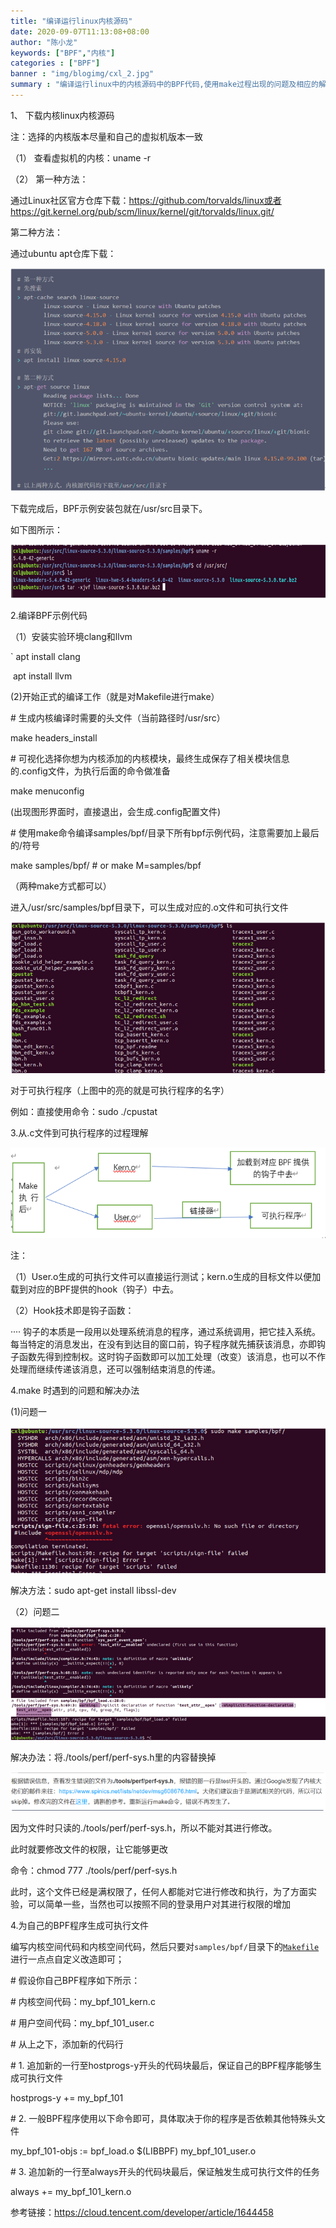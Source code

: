 ```yaml
---
title: "编译运行linux内核源码"
date: 2020-09-07T11:13:08+08:00
author: "陈小龙"
keywords: ["BPF","内核"]
categories : ["BPF"]
banner : "img/blogimg/cxl_2.jpg"
summary : "编译运行linux中的内核源码中的BPF代码,使用make过程出现的问题及相应的解决办法和自己如何在Makefile中添加自己的.c文件,然后生成自己的需要的目标文件和可执行文件"
---
```


1、 下载内核linux内核源码

注：选择的内核版本尽量和自己的虚拟机版本一致

（1）   查看虚拟机的内核：uname -r 

（2）   第一种方法：

通过Linux社区官方仓库下载：https://github.com/torvalds/linux或者https://git.kernel.org/pub/scm/linux/kernel/git/torvalds/linux.git/

第二种方法：

通过ubuntu apt仓库下载：

![img](img/1.png)

下载完成后，BPF示例安装包就在/usr/src目录下。

如下图所示：

![img](img/2.png)

 

2.编译BPF示例代码

（1）安装实验环境clang和llvm

`   apt install clang

​    apt install llvm

 (2)开始正式的编译工作（就是对Makefile进行make）

 \# 生成内核编译时需要的头文件（当前路径时/usr/src）

make headers_install

\# 可视化选择你想为内核添加的内核模块，最终生成保存了相关模块信息的.config文件，为执行后面的命令做准备

make menuconfig

(出现图形界面时，直接退出，会生成.config配置文件)

\# 使用make命令编译samples/bpf/目录下所有bpf示例代码，注意需要加上最后的/符号

make samples/bpf/ # or make M=samples/bpf

（两种make方式都可以）

进入/usr/src/samples/bpf目录下，可以生成对应的.o文件和可执行文件

 

![img](img/3.png)

对于可执行程序（上图中的亮的就是可执行程序的名字）

例如：直接使用命令：sudo ./cpustat

 

3.从.c文件到可执行程序的过程理解

![img](img/4.png)

注：

（1）User.o生成的可执行文件可以直接运行测试；kern.o生成的目标文件以便加载到对应的BPF提供的hook（钩子）中去。

 

（2）Hook技术即是钩子函数：

····   钩子的本质是一段用以处理系统消息的程序，通过系统调用，把它挂入系统。每当特定的消息发出，在没有到达目的窗口前，钩子程序就先捕获该消息，亦即钩子函数先得到控制权。这时钩子函数即可以加工处理（改变）该消息，也可以不作处理而继续传递该消息，还可以强制结束消息的传递。

 

 

4.make 时遇到的问题和解决办法

(1)问题一

 

![img](img/5.png)

解决方法：sudo apt-get install libssl-dev

 

（2）问题二

![img](img/6.png)

解决办法：将./tools/perf/perf-sys.h里的内容替换掉

![img](img/7.png)

因为文件时只读的./tools/perf/perf-sys.h，所以不能对其进行修改。

此时就要修改文件的权限，让它能够更改

命令：chmod 777 ./tools/perf/perf-sys.h

此时，这个文件已经是满权限了，任何人都能对它进行修改和执行，为了方面实验，可以简单一些，当然也可以按照不同的登录用户对其进行权限的增加

 

4.为自己的BPF程序生成可执行文件

编写内核空间代码和内核空间代码，然后只要对`samples/bpf/`目录下的[`Makefile`](https://elixir.bootlin.com/linux/v4.15/source/samples/bpf/Makefile)进行一点点自定义改造即可；

 

\# 假设你自己BPF程序如下所示：

\# 内核空间代码：my_bpf_101_kern.c

\# 用户空间代码：my_bpf_101_user.c

\# 从上之下，添加新的代码行

\# 1. 追加新的一行至hostprogs-y开头的代码块最后，保证自己的BPF程序能够生成可执行文件

hostprogs-y += my_bpf_101

\# 2. 一般BPF程序使用以下命令即可，具体取决于你的程序是否依赖其他特殊头文件

my_bpf_101-objs := bpf_load.o $(LIBBPF) my_bpf_101_user.o

\# 3. 追加新的一行至always开头的代码块最后，保证触发生成可执行文件的任务

always += my_bpf_101_kern.o

参考链接：https://cloud.tencent.com/developer/article/1644458

 

 

 